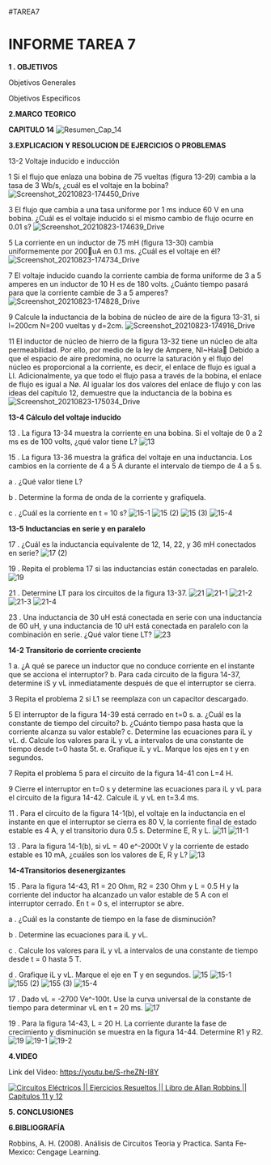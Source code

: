 #TAREA7
# INFORME TAREA 7

**1 . OBJETIVOS**

Objetivos Generales

Objetivos Especificos



**2.MARCO TEORICO**

**CAPITULO 14**
![Resumen_Cap_14](https://user-images.githubusercontent.com/84453441/130533056-735cfab4-96bd-4123-b84d-9cf7b174f7de.png)

**3.EXPLICACION Y RESOLUCION DE EJERCICIOS O PROBLEMAS**

13-2 Voltaje inducido e inducción

1 Si el flujo que enlaza una bobina de 75 vueltas (figura 13-29) cambia a la tasa
de 3 Wb/s, ¿cuál es el voltaje en la bobina?
![Screenshot_20210823-174450_Drive](https://user-images.githubusercontent.com/86451564/130528952-afc54460-9162-4e52-9ce1-96e183d26272.jpg)

3 El flujo que cambia a una tasa uniforme por 1 ms induce 60 V en una bobina.
¿Cuál es el voltaje inducido si el mismo cambio de flujo ocurre en 0.01 s?
![Screenshot_20210823-174639_Drive](https://user-images.githubusercontent.com/86451564/130529032-15fe1198-81f5-4e9b-bb73-406e077b7aa6.jpg)

5 La corriente en un inductor de 75 mH (figura 13-30) cambia uniformemente
por 200uA en 0.1 ms. ¿Cuál es el voltaje en él?
![Screenshot_20210823-174734_Drive](https://user-images.githubusercontent.com/86451564/130529104-99851f95-f51f-4cb0-86af-4ba7e10abc0c.jpg)

7 El voltaje inducido cuando la corriente cambia de forma uniforme de 3 a 5
amperes en un inductor de 10 H es de 180 volts. ¿Cuánto tiempo pasará para
que la corriente cambie de 3 a 5 amperes?
![Screenshot_20210823-174828_Drive](https://user-images.githubusercontent.com/86451564/130529169-dcd4460e-fba9-4559-8b30-062dc9ed2df3.jpg)

9 Calcule la inductancia de la bobina de núcleo de aire de la figura 13-31, si l=200cm N=200 vueltas y d=2cm.
![Screenshot_20210823-174916_Drive](https://user-images.githubusercontent.com/86451564/130529249-a26e2ca5-81fd-464f-aeff-485a12f1372b.jpg)

11 El inductor de núcleo de hierro de la figura 13-32 tiene un núcleo de alta permeabilidad. Por ello, por medio de la ley de Ampere, NI~Hala Debido a que el espacio de aire predomina, no ocurre la saturación y el flujo del núcleo
es proporcional a la corriente, es decir, el enlace de flujo es igual a LI. Adicionalmente, ya que todo el flujo pasa a través de la bobina, el enlace de flujo es igual a Nø. Al igualar los dos valores del enlace de flujo y con las ideas del
capítulo 12, demuestre que la inductancia de la bobina es
![Screenshot_20210823-175034_Drive](https://user-images.githubusercontent.com/86451564/130529464-ccb47752-d9ec-4b7c-b5d3-975f6873a2c6.jpg)

**13-4 Cálculo del voltaje inducido**

13 . La figura 13-34 muestra la corriente en una bobina. Si el voltaje de 0 a 2 ms es de 100 volts, ¿qué valor tiene L?
![13](https://user-images.githubusercontent.com/84453441/130523313-ace5bb11-e1a4-483e-ab57-71afa07159e8.png)

15 . La figura 13-36 muestra la gráfica del voltaje en una inductancia. Los cambios en la corriente de 4 a 5 A durante el intervalo de tiempo de 4 a 5 s. 

a . ¿Qué valor tiene L?

b . Determine la forma de onda de la corriente y grafíquela. 

c . ¿Cuál es la corriente en t = 10 s?
![15-1](https://user-images.githubusercontent.com/84453441/130523347-749feb21-bc10-4b7f-881b-7e5b2b0d8c75.png)
![15 (2)](https://user-images.githubusercontent.com/84453441/130523364-18efa45a-cbcb-44f7-84f5-1245ef4ff7aa.png)
![15 (3)](https://user-images.githubusercontent.com/84453441/130523382-a4a4b86b-2436-431a-98d6-0e4409c0cb75.png)
![15-4](https://user-images.githubusercontent.com/84453441/130523401-a7964c0b-304b-40f6-83f6-77269ad1f3b7.png)

**13-5 Inductancias en serie y en paralelo**

17 . ¿Cuál es la inductancia equivalente de 12, 14, 22, y 36 mH conectados en serie?
![17 (2)](https://user-images.githubusercontent.com/84453441/130523485-c1bf3056-3da9-4580-8c3d-5ce409190693.png)

19 . Repita el problema 17 si las inductancias están conectadas en paralelo.
![19](https://user-images.githubusercontent.com/84453441/130523507-b846b243-7f0d-4cc2-95cf-16bcc3f43e2c.png)

21 . Determine LT para los circuitos de la figura 13-37.
![21](https://user-images.githubusercontent.com/84453441/130523528-10385eee-9829-4b3a-ae95-f81f833132dd.png)
![21-1](https://user-images.githubusercontent.com/84453441/130523540-7ac24f26-331c-4982-ba4f-e5295b21f867.png)
![21-2](https://user-images.githubusercontent.com/84453441/130523556-5cb03358-59ea-481d-a440-0490dc7449d7.png)
![21-3](https://user-images.githubusercontent.com/84453441/130523579-00e2d95e-debe-4603-ab15-226418bd37b1.png)
![21-4](https://user-images.githubusercontent.com/84453441/130523609-a4d7cb1e-d4aa-499d-85cd-c3b1bbd990e0.png)

23 . Una inductancia de 30 uH está conectada en serie con una inductancia de 60 uH, y una inductancia de 10 uH está conectada en paralelo con la combinación en serie. ¿Qué valor tiene LT?
![23](https://user-images.githubusercontent.com/84453441/130523626-518664eb-24fb-4b7f-b238-f29c5f6b45a6.png)




**14-2 Transitorio de corriente creciente**

1 a. ¿A qué se parece un inductor que no conduce corriente en el instante que
se acciona el interruptor?
b. Para cada circuito de la figura 14-37, determine iS y vL inmediatamente
después de que el interruptor se cierra.

3 Repita el problema 2 si L1 se reemplaza con un capacitor descargado.

5 El interruptor de la figura 14-39 está cerrado en t=0 s.
a. ¿Cuál es la constante de tiempo del circuito?
b. ¿Cuánto tiempo pasa hasta que la corriente alcanza su valor estable?
c. Determine las ecuaciones para iL y vL.
d. Calcule los valores para iL y vL a intervalos de una constante de tiempo
desde t=0 hasta 5t.
e. Grafique iL y vL. Marque los ejes en t y en segundos.

7 Repita el problema 5 para el circuito de la figura 14-41 con L=4 H.

9 Cierre el interruptor en t=0 s y determine las ecuaciones para iL y vL para el circuito de la figura 14-42. Calcule iL y vL en t=3.4 ms.

11 . Para el circuito de la figura 14-1(b), el voltaje en la inductancia en el instante en que el interruptor se cierra es 80 V, la corriente final de estado estable es 4 A, y el transitorio dura 0.5 s. Determine E, R y L.
![11](https://user-images.githubusercontent.com/84453441/130526581-19a9157b-4a0d-4a0b-953a-c79966783e14.png)
![11-1](https://user-images.githubusercontent.com/84453441/130526598-b22c18b7-1a6c-4e9c-b962-69c8e7d4e4c8.png)

13 . Para la figura 14-1(b), si vL = 40 e^-2000t V y la corriente de estado estable es 10 mA, ¿cuáles son los valores de E, R y L?
![13](https://user-images.githubusercontent.com/84453441/130526623-c5b36d08-e61b-4e39-aae1-411fa551f729.png)

**14-4Transitorios desenergizantes**

15 . Para la figura 14-43, R1 = 20 Ohm, R2 = 230 Ohm y L = 0.5 H y la corriente del inductor ha alcanzado un valor estable de 5 A con el interruptor cerrado. En t = 0 s, el interruptor se abre.

a . ¿Cuál es la constante de tiempo en la fase de disminución?

b . Determine las ecuaciones para iL y vL.

c . Calcule los valores para iL y vL a intervalos de una constante de tiempo desde t = 0 hasta 5 T.

d . Grafique iL y vL. Marque el eje en T y en segundos.
![15](https://user-images.githubusercontent.com/84453441/130526678-ce1738e6-4d35-499d-bd28-fb2be4e215f5.png)
![15-1](https://user-images.githubusercontent.com/84453441/130526697-ce6aff32-ea28-42c1-96c3-fe20413aa4fe.png)
![155 (2)](https://user-images.githubusercontent.com/84453441/130526729-b46c7b48-80e8-4fe3-accc-456b549f0902.png)
![155 (3)](https://user-images.githubusercontent.com/84453441/130526745-37e19727-463a-4225-85f5-3d79fa40d0df.png)
![15-4](https://user-images.githubusercontent.com/84453441/130526757-82ca9f64-d799-4071-b4c5-f10291acf3d2.png)

17 . Dado vL = -2700 Ve^-100t. Use la curva universal de la constante de tiempo para determinar vL en t = 20 ms. 
![17](https://user-images.githubusercontent.com/84453441/130526782-b3d090c5-7fd4-4f77-bb15-803fac5350d3.png)

19 . Para la figura 14-43, L = 20 H. La corriente durante la fase de crecimiento y disminución se muestra en la figura 14-44. Determine R1 y R2.
![19](https://user-images.githubusercontent.com/84453441/130526794-c4365f00-42ab-4c15-a5c1-b3eefe079222.png)
![19-1](https://user-images.githubusercontent.com/84453441/130526807-f8bc1ee0-8303-48f3-9d37-bcd628ef2157.png)
![19-2](https://user-images.githubusercontent.com/84453441/130526818-f6840f5d-e6eb-4c3e-a20d-424850ea89b3.png)






**4.VIDEO**

Link del Video: https://youtu.be/S-rheZN-I8Y

[![Circuitos Eléctricos || Ejercicios Resueltos || Libro de Allan Robbins || Capítulos 11 y 12](https://img.youtube.com/vi/S-rheZN-I8Y/0.jpg)](https://youtu.be/S-rheZN-I8Y)

**5. CONCLUSIONES**



**6.BIBLIOGRAFÍA**

Robbins, A. H. (2008). Análisis de Circuitos Teoria y Practica. Santa Fe-Mexico: Cengage Learning.


